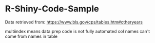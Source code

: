 # R-Shiny-Code-Sample

Data retrieved from: https://www.bls.gov/cps/tables.htm#otheryears

multiindex means data prep code is not fully automated
col names can't come from names in table